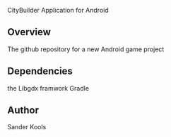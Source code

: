 CityBuilder Application for Android

Overview
--------
The github repository for a new Android game project

Dependencies
--------
the Libgdx framwork
Gradle

Author
------
Sander Kools